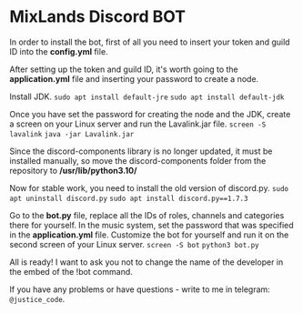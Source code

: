 # MixLands Discord BOT

In order to install the bot, first of all you need to insert your token and guild ID into the **config.yml** file.

After setting up the token and guild ID, it's worth going to the **application.yml** file and inserting your password to create a node.

Install JDK.
```sudo apt install default-jre```
```sudo apt install default-jdk```

Once you have set the password for creating the node and the JDK, create a screen on your Linux server and run the Lavalink.jar file.
```screen -S lavalink```
```java -jar Lavalink.jar```

Since the discord-components library is no longer updated, it must be installed manually, so move the discord-components folder from the repository to **/usr/lib/python3.10/**

Now for stable work, you need to install the old version of discord.py.
```sudo apt uninstall discord.py```
```sudo apt install discord.py==1.7.3```

Go to the **bot.py** file, replace all the IDs of roles, channels and categories there for yourself.
In the music system, set the password that was specified in the **application.yml** file.
Customize the bot for yourself and run it on the second screen of your Linux server.
```screen -S bot```
```python3 bot.py```

All is ready!
I want to ask you not to change the name of the developer in the embed of the !bot command.

If you have any problems or have questions - write to me in telegram: `@justice_code`.
